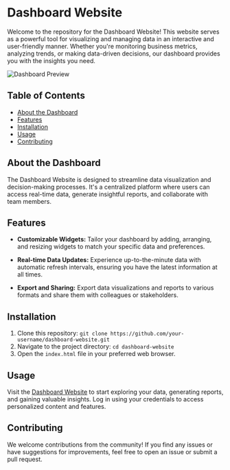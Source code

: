 # Dashboard Website

Welcome to the repository for the Dashboard Website! This website serves as a powerful tool for visualizing and managing data in an interactive and user-friendly manner. Whether you're monitoring business metrics, analyzing trends, or making data-driven decisions, our dashboard provides you with the insights you need.

![Dashboard Preview](https://github.com/Mustapha-Nkhili/Dashboard-website/assets/127800851/2ef812de-bcf0-4d6c-b8a9-a558a5d39c22)

## Table of Contents

- [About the Dashboard](#about-the-dashboard)
- [Features](#features)
- [Installation](#installation)
- [Usage](#usage)
- [Contributing](#contributing)

## About the Dashboard

The Dashboard Website is designed to streamline data visualization and decision-making processes. It's a centralized platform where users can access real-time data, generate insightful reports, and collaborate with team members.

## Features

- **Customizable Widgets:** Tailor your dashboard by adding, arranging, and resizing widgets to match your specific data and preferences.

- **Real-time Data Updates:** Experience up-to-the-minute data with automatic refresh intervals, ensuring you have the latest information at all times.

- **Export and Sharing:** Export data visualizations and reports to various formats and share them with colleagues or stakeholders.

## Installation

1. Clone this repository: `git clone https://github.com/your-username/dashboard-website.git`
2. Navigate to the project directory: `cd dashboard-website`
3. Open the `index.html` file in your preferred web browser.

## Usage

Visit the [Dashboard Website](https://mustapha-dashboard-website.netlify.app/) to start exploring your data, generating reports, and gaining valuable insights. Log in using your credentials to access personalized content and features.

## Contributing

We welcome contributions from the community! If you find any issues or have suggestions for improvements, feel free to open an issue or submit a pull request. 